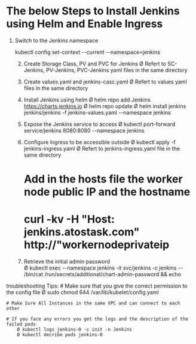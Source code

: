 # The below Steps to Install Jenkins using Helm and Enable Ingress


 1. Switch to the Jenkins namespace


    kubectl config set-context --current --namespace=jenkins

	2. Create Storage Class, PV and PVC for Jenkins
   		 Ø Refert to SC-Jenkins, PV-Jenkins, PVC-Jenkins yaml files in the same directory

	3. Create values.yaml and jenkins-casc.yaml
   		 Ø Refert to values yaml files in the same directory

	4. Install Jenkins using helm
		Ø helm repo add Jenkins https://charts.jenkins.io
		Ø helm repo update
		Ø helm install jenkins jenkins/jenkins -f jenkins-values.yaml --namespace jenkins

	5. Expose the Jenkins service to access
		Ø kubectl port-forward service/jenkins 8080:8080 --namespace jenkins

	6. Configure Ingress to be accessible outside
		Ø kubectl apply -f jenkins-ingress.yaml
		Ø Refert to jenkins-ingress.yaml file in the same directory
		# Add in the hosts file the worker node public IP and the hostname
		# curl -kv -H "Host: jenkins.atostask.com" http://"workernodeprivateip		

	7. Retrieve the initial admin password  
		Ø kubectl exec --namespace jenkins -it svc/jenkins -c jenkins -- /bin/cat /run/secrets/additional/chart-admin-password && echo

troubleshooting Tips:
    # Make sure that you give the correct permission to the config file 
		Ø sudo chmod 644 /var/lib/kubelet/config.yaml

    # Make Sure All Instances in the same VPC and can connect to each other

    # If you face any errors you get the logs and the description of the failed pods
		Ø kubectl logs jenkins-0 -c init -n Jenkins
		Ø kubectl decribe pods jenkins-0
